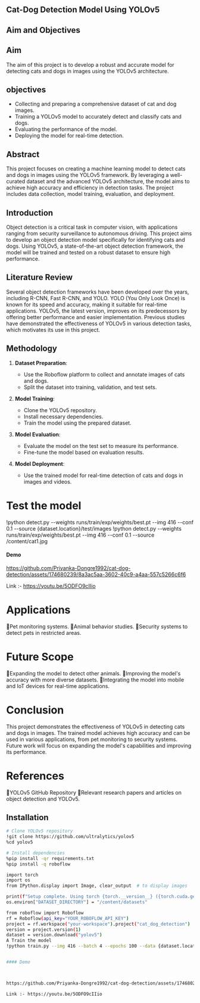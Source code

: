 
## Cat-Dog Detection Model Using YOLOv5

## Aim and Objectives
## Aim
  The aim of this project is to develop a robust and accurate model for detecting cats and dogs in images using the YOLOv5 architecture. 

## objectives 
- Collecting and preparing a comprehensive dataset of cat and dog images.
- Training a YOLOv5 model to accurately detect and classify cats and dogs.
- Evaluating the performance of the model.
- Deploying the model for real-time detection.

## Abstract
This project focuses on creating a machine learning model to detect cats and dogs in images using the YOLOv5 framework. By leveraging a well-curated dataset and the advanced YOLOv5 architecture, the model aims to achieve high accuracy and efficiency in detection tasks. The project includes data collection, model training, evaluation, and deployment.

## Introduction
Object detection is a critical task in computer vision, with applications ranging from security surveillance to autonomous driving. This project aims to develop an object detection model specifically for identifying cats and dogs. Using YOLOv5, a state-of-the-art object detection framework, the model will be trained and tested on a robust dataset to ensure high performance.

## Literature Review
Several object detection frameworks have been developed over the years, including R-CNN, Fast R-CNN, and YOLO. YOLO (You Only Look Once) is known for its speed and accuracy, making it suitable for real-time applications. YOLOv5, the latest version, improves on its predecessors by offering better performance and easier implementation. Previous studies have demonstrated the effectiveness of YOLOv5 in various detection tasks, which motivates its use in this project.

## Methodology
1. **Dataset Preparation**:
   - Use the Roboflow platform to collect and annotate images of cats and dogs.
   - Split the dataset into training, validation, and test sets.

2. **Model Training**:
   - Clone the YOLOv5 repository.
   - Install necessary dependencies.
   - Train the model using the prepared dataset.

3. **Model Evaluation**:
   - Evaluate the model on the test set to measure its performance.
   - Fine-tune the model based on evaluation results.

4. **Model Deployment**:
   - Use the trained model for real-time detection of cats and dogs in images and videos.


# Test the model
!python detect.py --weights runs/train/exp/weights/best.pt --img 416 --conf 0.1 --source {dataset.location}/test/images
!python detect.py --weights runs/train/exp/weights/best.pt --img 416 --conf 0.1 --source /content/cat1.jpg
#### Demo 



https://github.com/Priyanka-Dongre1992/cat-dog-detection/assets/174680239/8a3ac5aa-3602-40c9-a4aa-557c5266c6f6

Link :- https://youtu.be/5ODFO9cIIio

#  Applications
Pet monitoring systems.
Animal behavior studies.
Security systems to detect pets in restricted areas.

# Future Scope
Expanding the model to detect other animals.
Improving the model's accuracy with more diverse datasets.
Integrating the model into mobile and IoT devices for real-time applications.

# Conclusion
This project demonstrates the effectiveness of YOLOv5 in detecting cats and dogs in images. The trained model achieves high accuracy and can be used in various applications, from pet monitoring to security systems. Future work will focus on expanding the model's capabilities and improving its performance.

# References
YOLOv5 GitHub Repository
Relevant research papers and articles on object detection and YOLOv5.
## Installation

```bash
# Clone YOLOv5 repository
!git clone https://github.com/ultralytics/yolov5
%cd yolov5

# Install dependencies
%pip install -qr requirements.txt
%pip install -q roboflow

import torch
import os
from IPython.display import Image, clear_output  # to display images

print(f"Setup complete. Using torch {torch.__version__} ({torch.cuda.get_device_properties(0).name if torch.cuda.is_available() else 'CPU'})")
os.environ["DATASET_DIRECTORY"] = "/content/datasets"

from roboflow import Roboflow
rf = Roboflow(api_key="YOUR_ROBOFLOW_API_KEY")
project = rf.workspace("your-workspace").project("cat_dog_detection")
version = project.version(1)
dataset = version.download("yolov5")
A Train the model
!python train.py --img 416 --batch 4 --epochs 100 --data {dataset.location}/data.yaml --weights yolov5s.pt --cache


#### Demo 



https://github.com/Priyanka-Dongre1992/cat-dog-detection/assets/174680239/8a3ac5aa-3602-40c9-a4aa-557c5266c6f6

Link :- https://youtu.be/5ODFO9cIIio
